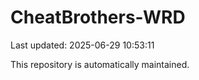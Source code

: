# CheatBrothers-WRD

Last updated: 2025-06-29 10:53:11

This repository is automatically maintained.
